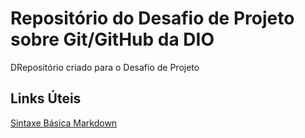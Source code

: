 # Repositório do Desafio de Projeto sobre Git/GitHub da DIO
DRepositório criado para o Desafio de Projeto

## Links Úteis
[Sintaxe Básica Markdown](https://www.markdownguide.org/basic-syntax/)

